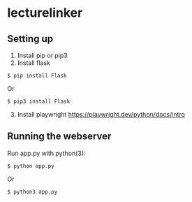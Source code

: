 # lecturelinker
Setting up
---------------------
1. Install pip or pip3
2. Install flask
```
$ pip install Flask
```
Or
```
$ pip3 install Flask
```
3. Install playwright
https://playwright.dev/python/docs/intro

Running the webserver
---------------------
Run app.py with python(3):

```
$ python app.py
```
Or
```
$ python3 app.py
```

